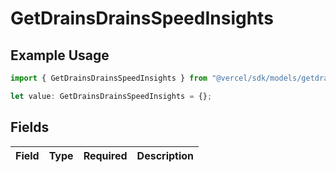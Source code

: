 # GetDrainsDrainsSpeedInsights

## Example Usage

```typescript
import { GetDrainsDrainsSpeedInsights } from "@vercel/sdk/models/getdrainsop.js";

let value: GetDrainsDrainsSpeedInsights = {};
```

## Fields

| Field       | Type        | Required    | Description |
| ----------- | ----------- | ----------- | ----------- |